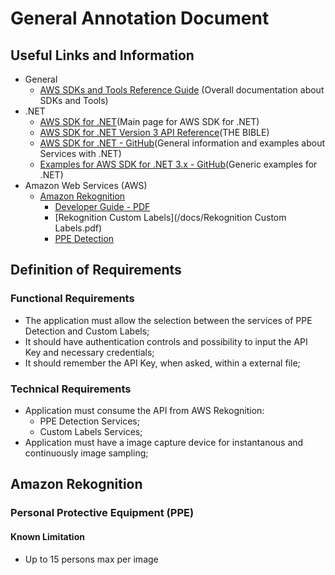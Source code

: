 # General Annotation Document

## Useful Links and Information

- General
  - [AWS SDKs and Tools Reference Guide](https://docs.aws.amazon.com/sdkref/latest/guide/overview.html) (Overall documentation about SDKs and Tools)
- .NET
  - [AWS SDK for .NET](https://docs.aws.amazon.com/sdk-for-net/v3/developer-guide/welcome.html)(Main page for AWS SDK for .NET)
  - [AWS SDK for .NET Version 3 API Reference](https://docs.aws.amazon.com/sdkfornet/v3/apidocs/Index.html)(THE BIBLE)
  - [AWS SDK for .NET - GitHub](https://github.com/aws/aws-sdk-net)(General information and examples about Services with .NET)
  - [Examples for AWS SDK for .NET 3.x - GitHub](https://github.com/awsdocs/aws-doc-sdk-examples/tree/main/dotnetv3)(Generic examples for .NET)
- Amazon Web Services (AWS)
  - [Amazon Rekognition](https://docs.aws.amazon.com/rekognition/latest/dg/what-is.html)
    - [Developer Guide - PDF](/docs/rekognition-dg.pdf)
    - [Rekognition Custom Labels](/docs/Rekognition Custom Labels.pdf)
    - [PPE Detection](https://docs.aws.amazon.com/rekognition/latest/dg/ppe-detection.html)
  


## Definition of Requirements

### Functional Requirements

- The application must allow the selection between the services of PPE Detection and Custom Labels;
- It should have authentication controls and possibility to input the API Key and necessary credentials;
- It should remember the API Key, when asked, within a external file;

### Technical Requirements

- Application must consume the API from AWS Rekognition:
  - PPE Detection Services;
  - Custom Labels Services;
- Application must have a image capture device for instantanous and continuously image sampling;

## Amazon Rekognition

### Personal Protective Equipment (PPE) 

#### Known Limitation

- Up to 15 persons max per image
